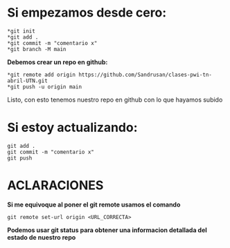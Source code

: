 # Si empezamos desde cero:

    *git init
    *git add .
    *git commit -m "comentario x"
    *git branch -M main
**Debemos crear un repo en github:**

    *git remote add origin https://github.com/Sandrusan/clases-pwi-tn-abril-UTN.git
    *git push -u origin main

Listo, con esto tenemos nuestro repo en github con lo que hayamos subido

# Si estoy actualizando:
    git add .
    git commit -m "comentario x"
    git push

# ACLARACIONES

**Si me equivoque al poner el git remote usamos el comando** 

    git remote set-url origin <URL_CORRECTA>

**Podemos usar git status para obtener una informacion detallada del estado de nuestro repo**